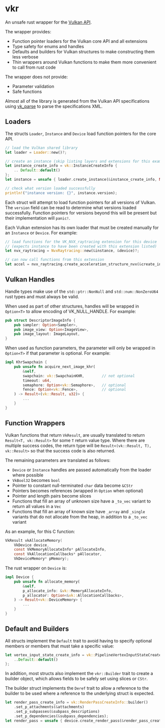 # vkr

An unsafe rust wrapper for the [Vulkan API](https://www.khronos.org/registry/vulkan/).

The wrapper provides:
* Function pointer loaders for the Vulkan core API and all extensions
* Type safety for enums and handles
* Defaults and builders for Vulkan structures to make constructing them less verbose
* Thin wrappers around Vulkan functions to make them more convenient to call from rust code

The wrapper does not provide:
* Parameter validation
* Safe functions

Almost all of the library is generated from the Vulkan API specifications using [vk_parse](https://github.com/krolli/vk-parse) to parse the specifications XML.

## Loaders

The structs `Loader`, `Instance` and `Device` load function pointers for the core API.

```rust
// load the Vulkan shared library
let loader = Loader::new()?;

// create an instance (skip listing layers and extensions for this example)
let instance_create_info = vk::InstanceCreateInfo {
    .. Default::default()
};
let instance = unsafe { loader.create_instance(&instance_create_info, None) }?;

// check what version loaded successfully
println!("instance version: {}", instance.version);
```

Each struct will attempt to load function pointers for all versions of Vulkan.
The `version` field can be read to determine what versions loaded successfully.
Function pointers for versions beyond this will be present but their implementation will `panic!`.

Each Vulkan extension has its own loader that must be created manually for an `Instance` or `Device`.  For example:

```rust
// load functions for the VK_NVX_raytracing extension for this device
// (expects instance to have been created with this extension listed)
let nvx_raytracing = NvxRaytracing::new(&instance, &device)?;

// can now call functions from this extension
let accel = nvx_raytracing.create_acceleration_structure_nvx(&create_info, None)?;
```

## Vulkan Handles

Handle types make use of the `std::ptr::NonNull` and `std::num::NonZeroU64` rust types and must always be valid.

When used as part of other structures, handles will be wrapped in `Option<T>` to allow encoding of VK_NULL_HANDLE. For example:

```rust
pub struct DescriptorImageInfo {
    pub sampler: Option<Sampler>,
    pub image_view: Option<ImageView>,
    pub image_layout: ImageLayout,
}
```

When used as function parameters, the parameter will only be wrapped in `Option<T>` if that parameter is optional.  For example:

```rust
impl KhrSwapchain {
    pub unsafe fn acquire_next_image_khr(
        &self,
        swapchain: vk::SwapchainKHR,        // not optional
        timeout: u64,
        semaphore: Option<vk::Semaphore>,   // optional
        fence: Option<vk::Fence>,           // optional
    ) -> Result<(vk::Result, u32)> {
        ...
    }
}
```

## Function Wrappers

Vulkan functions that return `VkResult`, are usually translated to return `Result<T, vk::Result>` for some `T` return value type.
Where there are multiple success codes, the return type will be `Result<(vk::Result, T), vk::Result>` so that the success code is also returned.

The remaining parameters are translated as follows:

* `Device` or `Instance` handles are passed automatically from the loader where possible
* `VkBool32` becomes `bool`
* Pointer to constant null-terminated `char` data become `&CStr`
* Pointers becomes references (wrapped in `Option` when optional)
* Pointer and length pairs become slices
* Functions that fill an array of unknown size have a `_to_vec` variant to return all values in a `Vec`
* Functions that fill an array of known size have `_array` and `_single` variants that do not allocate from the heap, in addition to a `_to_vec` variant

As an example, for this C function:

```C
VkResult vkAllocateMemory(
    VkDevice device,
    const VkMemoryAllocateInfo* pAllocateInfo,
    const VkAllocationCallbacks* pAllocator,
    VkDeviceMemory* pMemory);
```

The rust wrapper on `Device` is:

```rust
impl Device {
    pub unsafe fn allocate_memory(
        &self,
        p_allocate_info: &vk::MemoryAllocateInfo,
        p_allocator: Option<&vk::AllocationCallbacks>,
    ) -> Result<vk::DeviceMemory> {
        ...
    }
}
```

## Default and Builders

All structs implement the `Default` trait to avoid having to specify optional members or members that must take a specific value:

```rust
let vertex_input_state_create_info = vk::PipelineVertexInputStateCreateInfo {
    ..Default::default()
};
```

In addition, most structs also implement the `vkr::Builder` trait to create a builder object, which allows fields to be safely set using slices or `CStr`.

The builder struct implements the `Deref` trait to allow a reference to the builder to be used where a reference to the underlying struct is expected.

```rust
let render_pass_create_info = vk::RenderPassCreateInfo::builder()
    .set_p_attachments(&attachments)
    .set_p_subpasses(&subpass_descriptions)
    .set_p_dependencies(&subpass_dependencies);
let render_pass = unsafe { device.create_render_pass(&render_pass_create_info, None) }?;
```
